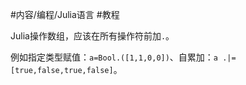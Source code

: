 #内容/编程/Julia语言 
#教程 

Julia操作数组，应该在所有操作符前加`.`。

例如指定类型赋值：`a=Bool.([1,1,0,0])`、自累加：`a .|= [true,false,true,false]`。